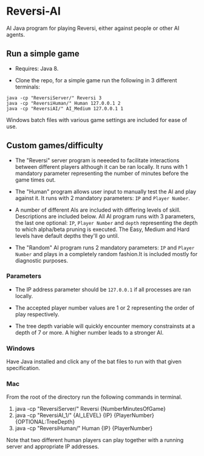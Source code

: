 # Reversi-AI
AI Java program for playing Reversi, either against people or other AI agents. 




## Run a simple game

- Requires: Java 8.

- Clone the repo, for a simple game run the following in 3 different terminals:

```
java -cp "ReversiServer/" Reversi 3 
java -cp "ReversiHuman/" Human 127.0.0.1 2
java -cp "ReversiAI/" AI_Medium 127.0.0.1 1 
```

Windows batch files with various game settings are included for ease of use.

## Custom games/difficulty

- The "Reversi" server program is neeeded to facilitate interactions between different players although it can be ran locally. It runs with 1 mandatory parameter representing the number of minutes before the game times out.

- The "Human" program allows user input to manually test the AI and play against it. It runs with 2 mandatory parameters: `IP` and `Player Number`. 

- A number of different AIs are included with differing levels of skill. Descriptions are included below. All AI program runs with 3  parameters, the last one optional: `IP`, `Player Number` and `depth` representing the depth to which alpha/beta pruning is executed. The Easy, Medium and Hard levels have default depths they'll go until.

- The "Random" AI program runs 2 mandatory parameters: `IP` and `Player Number` and plays in a completely random fashion.It is included mostly for diagnostic purposes.

### Parameters

- The IP address parameter should be `127.0.0.1` if all processes are ran locally.

- The accepted player number values are 1 or 2 representing the order of play respectively.

- The tree depth variable will quickly encounter memory constrainsts at a depth of 7 or more. A higher number leads to a stronger AI.


### Windows

Have Java installed and click any of the bat files to run with that given specification.

### Mac
From the root of the directory run the following commands in terminal.
1) java -cp "ReversiServer/" Reversi {NumberMinutesOfGame}
2) java -cp "ReversiAI_1/" {AI_LEVEL} {IP} {PlayerNumber} {OPTIONAL:TreeDepth}
3) java -cp "ReversiHuman/" Human {IP} {PlayerNumber}

Note that two different human players can play together with a running server and appropriate IP addresses.